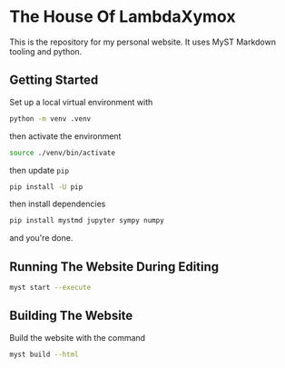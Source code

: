 # The House Of LambdaXymox

This is the repository for my personal website. It uses MyST Markdown tooling and python.

## Getting Started

Set up a local virtual environment with 

```bash
python -m venv .venv
```

then activate the environment

```bash
source ./venv/bin/activate
```

then update `pip`

```bash
pip install -U pip
```

then install dependencies

```bash
pip install mystmd jupyter sympy numpy
```

and you're done.

## Running The Website During Editing

```bash
myst start --execute
```

## Building The Website

Build the website with the command

```bash
myst build --html
```